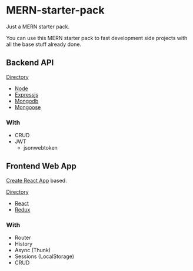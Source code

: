 # MERN-starter-pack

Just a MERN starter pack.

You can use this MERN starter pack to fast development side projects with all the base stuff already done. 

## Backend API
[Directory](https://github.com/LuisMorenoM/MERN-starter-pack/tree/master/nodeAPI)
- [Node](https://nodejs.org)
- [Expressjs](https://expressjs.com)
- [Mongodb](https://www.mongodb.com/)
- [Mongoose](https://mongoosejs.com/)

### With
- CRUD
- JWT
    - jsonwebtoken

## Frontend Web App
[Create React App](https://github.com/facebook/create-react-app) based.

[Directory](https://github.com/LuisMorenoM/MERN-starter-pack/tree/master/ReactApp)
- [React](https://reactjs.org/)
- [Redux](https://redux.js.org/)

### With
- Router
- History
- Async (Thunk)
- Sessions (LocalStorage)
- CRUD
